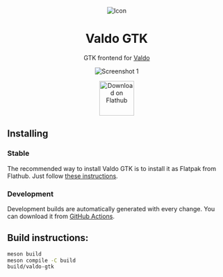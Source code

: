 <p align="center"><img alt="Icon" src="https://raw.githubusercontent.com/pervoj/valdo-gtk/master/data/icons/hicolor/scalable/apps/cz.pervoj.valdo-gtk.svg"></p>
<h1 align="center">Valdo GTK</h1>

<p align="center">GTK frontend for <a href="https://github.com/Prince781/valdo">Valdo</a></p>

<p align="center"><img alt="Screenshot 1" src="https://raw.githubusercontent.com/pervoj/valdo-gtk/master/data/images/screenshot1.png"></p>

<p align="center"><a href="https://flathub.org/apps/details/cz.pervoj.valdo-gtk"><img height="80px" alt="Download on Flathub" src="https://flathub.org/assets/badges/flathub-badge-en.svg"></a></p>

## Installing

### Stable

The recommended way to install Valdo GTK is to install it as Flatpak from Flathub. Just follow [these instructions](https://flathub.org/apps/details/cz.pervoj.valdo-gtk).

### Development

Development builds are automatically generated with every change. You can download it from [GitHub Actions](https://github.com/pervoj/valdo-gtk/actions).

## Build instructions:

```sh
meson build
meson compile -C build
build/valdo-gtk
```

